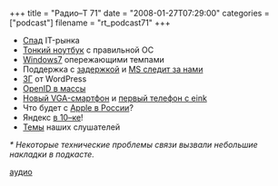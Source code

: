 +++
title = "Радио–Т 71"
date = "2008-01-27T07:29:00"
categories = ["podcast"]
filename = "rt_podcast71"
+++


- [Спад](http://business.compulenta.ru/346119/) IT-рынка
- [Тонкий ноутбук](http://habrahabr.ru/blog/linux/34659.html) с правильной ОС
- [Windows7](http://habrahabr.ru/blog/microsoft/34575.html) опережающими темпами
- Поддержка с [задержкой](http://prochitano.ru/archives/1110) и [MS следит за нами](http://www.igromania.ru/HardwareNews/6549/Bolshoi_Brat_ot_Microsoft.htm)
- [3Г](http://habrahabr.ru/blog/wordpress/34571.html) от WordPress
- [OpenID в массы](http://internetno.net/2008/01/23/blogger_openid-2/)
- [Новый VGA-смартфон](http://www.trustedreviews.com/mobile-devices/news/2008/01/11/E-TEN-Launches-VGA-GPS-Totting-X650/p1) и [первый телефон с eink](http://www.membrana.ru/lenta/?7939)
- Что будет с [Apple в России](http://hard.compulenta.ru/345887/)?
- Яндекс [в 10–ке](http://habrahabr.ru/blog/yandex/34614.html)!
- [Темы](http://radio-t.com/temi_dlja_vipuskov/temyi-dlya-71/) наших слушателей

_* Некоторые технические проблемы связи вызвали небольшие накладки в подкасте._

[аудио](http://cdn.radio-t.com/rt_podcast71.mp3)
<audio src="http://cdn.radio-t.com/rt_podcast71.mp3" preload="none"></audio>
